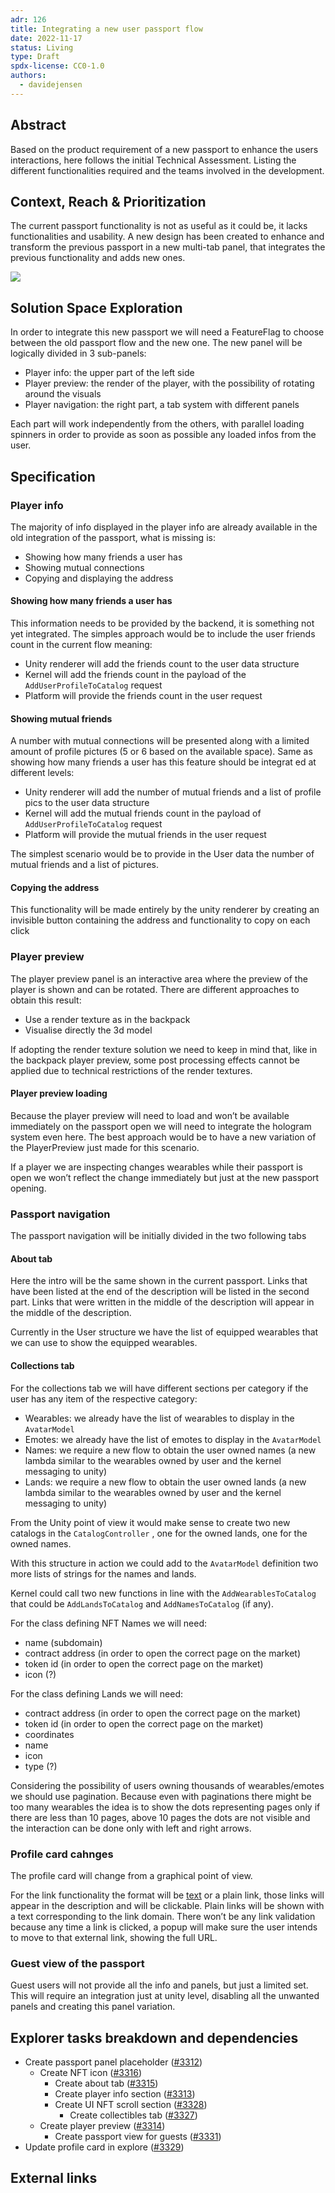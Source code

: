 ```yaml
---
adr: 126
title: Integrating a new user passport flow
date: 2022-11-17
status: Living
type: Draft
spdx-license: CC0-1.0
authors:
  - davidejensen
---
```


## Abstract

Based on the product requirement of a new passport to enhance the users interactions, here follows the initial Technical Assessment.
Listing the different functionalities required and the teams involved in the development.

## Context, Reach & Prioritization

The current passport functionality is not as useful as it could be, it lacks functionalities and usability.
A new design has been created to enhance and transform the previous passport in a new multi-tab panel, that integrates the previous functionality and adds new ones.

![](/resources/ADR-126/PassportRedesign.png)

## Solution Space Exploration

In order to integrate this new passport we will need a FeatureFlag to choose between the old passport flow and the new one.
The new panel will be logically divided in 3 sub-panels:
- Player info: the upper part of the left side
- Player preview: the render of the player, with the possibility of rotating around the visuals
- Player navigation: the right part, a tab system with different panels

Each part will work independently from the others, with parallel loading spinners in order to provide as soon as possible any loaded infos from the user.

## Specification

### Player info
The majority of info displayed in the player info are already available in the old integration of the passport, what is missing is:

- Showing how many friends a user has
- Showing mutual connections
- Copying and displaying the address

#### Showing how many friends a user has

This information needs to be provided by the backend, it is something not yet integrated. The simples approach would be to include the user friends count in the current flow meaning:

- Unity renderer will add the friends count to the user data structure
- Kernel will add the friends count in the payload of the `AddUserProfileToCatalog` request
- Platform will provide the friends count in the user request

#### Showing mutual friends

A number with mutual connections will be presented along with a limited amount of profile pictures (5 or 6 based on the available space).
Same as showing how many friends a user has this feature should be integrat ed at different levels:

- Unity renderer will add the number of mutual friends and a list of profile pics to the user data structure
- Kernel will add the mutual friends count in the payload of `AddUserProfileToCatalog` request
- Platform will provide the mutual friends in the user request

The simplest scenario would be to provide in the User data the number of mutual friends and a list of pictures.

#### Copying the address

This functionality will be made entirely by the unity renderer by creating an invisible button containing the address and functionality to copy on each click

### Player preview

The player preview panel is an interactive area where the preview of the player is shown and can be rotated.
There are different approaches to obtain this result:

- Use a render texture as in the backpack
- Visualise directly the 3d model

If adopting the render texture solution we need to keep in mind that, like in the backpack player preview, some post processing effects cannot be applied due to technical restrictions of the render textures.

#### Player preview loading

Because the player preview will need to load and won’t be available immediately on the passport open we will need to integrate the hologram system even here.
The best approach would be to have a new variation of the PlayerPreview just made for this scenario.

If a player we are inspecting changes wearables while their passport is open we won’t reflect the change immediately but just at the new passport opening.

### Passport navigation

The passport navigation will be initially divided in the two following tabs

#### About tab

Here the intro will be the same shown in the current passport.
Links that have been listed at the end of the description will be listed in the second part.
Links that were written in the middle of the description will appear in the middle of the description.

Currently in the User structure we have the list of equipped wearables that we can use to show the equipped wearables.

#### Collections tab
For the collections tab we will have different sections per category if the user has any item of the respective category:

- Wearables: we already have the list of wearables to display in the `AvatarModel`
- Emotes: we already have the list of emotes to display in the `AvatarModel`
- Names: we require a new flow to obtain the user owned names (a new lambda similar to the wearables owned by user and the kernel messaging to unity)
- Lands: we require a new flow to obtain the user owned lands (a new lambda similar to the wearables owned by user and the kernel messaging to unity)

From the Unity point of view it would make sense to create two new catalogs in the `CatalogController` , one for the owned lands, one for the owned names.

With this structure in action we could add to the `AvatarModel` definition two more lists of strings for the names and lands.

Kernel could call two new functions in line with the `AddWearablesToCatalog` that could be `AddLandsToCatalog` and `AddNamesToCatalog` (if any).

For the class defining NFT Names we will need:

- name (subdomain)
- contract address (in order to open the correct page on the market)
- token id (in order to open the correct page on the market)
- icon (?)

For the class defining Lands we will need:

- contract address (in order to open the correct page on the market)
- token id (in order to open the correct page on the market)
- coordinates
- name
- icon
- type (?)

Considering the possibility of users owning thousands of wearables/emotes we should use pagination.
Because even with paginations there might be too many wearables the idea is to show the dots representing pages only if there are less than 10 pages, above 10 pages the dots are not visible and the interaction can be done only with left and right arrows.

### Profile card cahnges

The profile card will change from a graphical point of view.

For the link functionality the format will be [text](link) or a plain link, those links will appear in the description and will be clickable. Plain links will be shown with a text corresponding to the link domain.
There won’t be any link validation because any time a link is clicked, a popup will make sure the user intends to move to that external link, showing the full URL.

### Guest view of the passport

Guest users will not provide all the info and panels, but just a limited set.
This will require an integration just at unity level, disabling all the unwanted panels and creating this panel variation.

## Explorer tasks breakdown and dependencies

- Create passport panel placeholder ([#3312](https://github.com/decentraland/unity-renderer/issues/3312))
    - Create NFT icon ([#3316](https://github.com/decentraland/unity-renderer/issues/3316))
        - Create about tab ([#3315](https://github.com/decentraland/unity-renderer/issues/3315))
        - Create player info section ([#3313](https://github.com/decentraland/unity-renderer/issues/3313))
        - Create UI NFT scroll section ([#3328](https://github.com/decentraland/unity-renderer/issues/3328))
            - Create collectibles tab ([#3327](https://github.com/decentraland/unity-renderer/issues/3327))
    - Create player preview ([#3314](https://github.com/decentraland/unity-renderer/issues/3314))
        - Create passport view for guests ([#3331](https://github.com/decentraland/unity-renderer/issues/3331))
- Update profile card in explore ([#3329](https://github.com/decentraland/unity-renderer/issues/3329))

## External links
